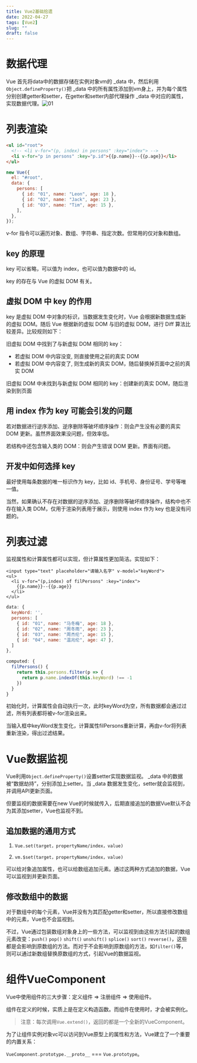 ```yaml
---
title: Vue2基础拾遗
date: 2022-04-27
tags: [Vue2]
slug: ""
draft: false
---
```


# 数据代理

Vue 首先将data中的数据存储在实例对象vm的 _data 中，然后利用`Object.defineProperty()`把 _data 中的所有属性添加到vm身上，并为每个属性分别创建getter和setter，在getter和setter内部代理操作 _data 中对应的属性，实现数据代理。![01](/images/data-proxy.png)

# 列表渲染

```html
<ul id="root">
  <!-- <li v-for="(p, index) in persons" :key="index"> -->
  <li v-for="p in persons" :key="p.id">{{p.name}}--{{p.age}}</li>
</ul>
```

```js
new Vue({
  el: "#root",
  data: {
    persons: [
      { id: "01", name: "Leon", age: 18 },
      { id: "02", name: "Jack", age: 23 },
      { id: "03", name: "Tim", age: 15 },
    ],
  },
});
```

v-for 指令可以遍历对象、数组、字符串、指定次数。但常用的仅对象和数组。

## key 的原理

key 可以省略，可以值为 index，也可以值为数据中的 id。

key 的存在与 Vue 的虚拟 DOM 有关。

## 虚拟 DOM 中 key 的作用

key 是虚拟 DOM 中对象的标识，当数据发生变化时，Vue 会根据新数据生成新的虚拟 DOM。随后 Vue 根据新的虚拟 DOM 与旧的虚拟 DOM，进行 Diff 算法比较差异。比较规则如下：

旧虚拟 DOM 中找到了与新虚拟 DOM 相同的 key：

- 若虚拟 DOM 中内容没变, 则直接使用之前的真实 DOM
- 若虚拟 DOM 中内容变了, 则生成新的真实 DOM，随后替换掉页面中之前的真实 DOM

旧虚拟 DOM 中未找到与新虚拟 DOM 相同的 key：创建新的真实 DOM，随后渲染到到页面

## 用 index 作为 key 可能会引发的问题

若对数据进行逆序添加、逆序删除等破坏顺序操作：则会产生没有必要的真实 DOM 更新。虽然界面效果没问题，但效率低。

若结构中还包含输入类的 DOM：则会产生错误 DOM 更新。界面有问题。

## 开发中如何选择 key

最好使用每条数据的唯一标识作为 key，比如 id、手机号、身份证号、学号等唯一值。

当然，如果确认不存在对数据的逆序添加、逆序删除等破坏顺序操作，结构中也不存在输入类 DOM，仅用于渲染列表用于展示，则使用 index 作为 key 也是没有问题的。

# 列表过滤

监视属性和计算属性都可以实现，但计算属性更加简洁。实现如下：

```
<input type="text" placeholder="请输入名字" v-model="keyWord">
<ul>
  <li v-for="(p,index) of filPersons" :key="index">
    {{p.name}}--{{p.age}}
  </li>
</ul>
```

```js
data: {
  keyWord: '',
  persons: [
    { id: "01", name: "马冬梅", age: 18 },
    { id: "02", name: "周冬雨", age: 23 },
    { id: "03", name: "周杰伦", age: 15 },
    { id: "04", name: "温兆伦", age: 47 },
  ]
},

computed: {
  filPersons() {
    return this.persons.filter(p => {
      return p.name.indexOf(this.keyWord) !== -1
    })
  }
}
```

初始化时，计算属性会自动执行一次，此时keyWord为空，所有数据都会通过过滤，所有列表都将被v-for渲染出来。

当输入框中keyWord发生变化，计算属性filPersons重新计算，再由v-for将列表重新渲染，得出过滤结果。

# Vue数据监视

Vue利用`Object.defineProperty()`设置setter实现数据监视。 _data 中的数据被“数据劫持”，分别添加上setter。当 _data 数据发生变化，setter就会监视到，并调用API更新页面。

但要监视的数据需要在new Vue的时候就传入，后期直接追加的数据Vue默认不会为其添加setter，Vue也监视不到。

## 追加数据的通用方式

1. `Vue.set(target，propertyName/index，value)`

2. `vm.$set(target，propertyName/index，value)`

可以给对象追加属性，也可以给数组追加元素。通过这两种方式追加的数据，Vue可以监视到并更新页面。

## 修改数组中的数据

对于数组中的每个元素，Vue并没有为其匹配getter和setter，所以直接修改数组中的元素，Vue也不会监视到。

不过，Vue通过包装数组对象身上的一些方法，可以监视到由这些方法引起的数组元素改变：`push()` `pop()` `shift()` `unshift()` `splice()` `sort()` `reverse()`，这些都是会影响到原数组的方法。而对于不会影响到原数组的方法，如`filter()`等，则可以通过新数组替换原数组的方式，引起Vue的数据监视。

# 组件VueComponent

Vue中使用组件的三大步骤：定义组件 => 注册组件 => 使用组件。

组件在定义的时候，实质上是在定义构造函数。而组件在使用时，才会被实例化。

> 注意：每次调用`Vue.extend()`，返回的都是一个全新的VueComponent。

为了让组件实例对象vc可以访问到Vue原型上的属性和方法，Vue建立了一个重要的内置关系：

`VueComponent.prototype.__proto__` ===  `Vue.prototype`。

